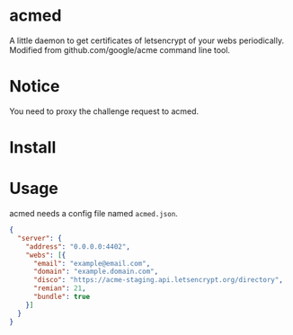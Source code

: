 # acmed
A little daemon to get certificates of letsencrypt of your webs periodically.  
Modified from github.com/google/acme command line tool.  

# Notice
You need to proxy the challenge request to acmed.

# Install

# Usage
acmed needs a config file named `acmed.json`.
```json
{
  "server": {
    "address": "0.0.0.0:4402",
    "webs": [{
      "email": "example@email.com",
      "domain": "example.domain.com",
      "disco": "https://acme-staging.api.letsencrypt.org/directory",
      "remian": 21,
      "bundle": true
    }]
  }
}
```
